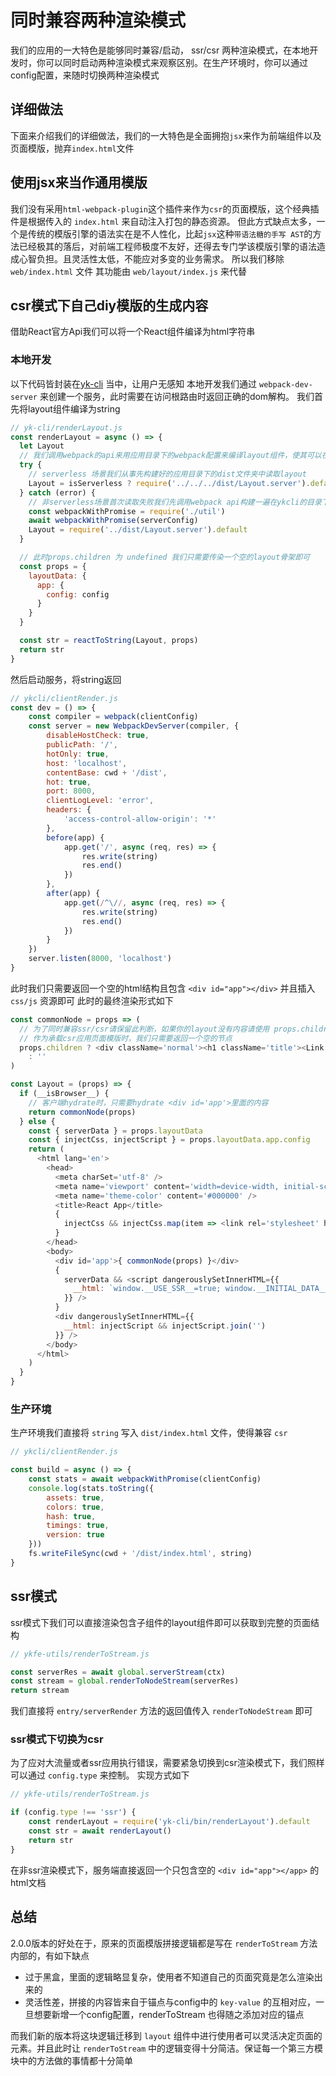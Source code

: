 # 同时兼容两种渲染模式

我们的应用的一大特色是能够同时兼容/启动， ssr/csr 两种渲染模式，在本地开发时，你可以同时启动两种渲染模式来观察区别。在生产环境时，你可以通过config配置，来随时切换两种渲染模式

## 详细做法

下面来介绍我们的详细做法，我们的一大特色是全面拥抱`jsx`来作为前端组件以及页面模版，抛弃`index.html`文件

## 使用jsx来当作通用模版

我们没有采用`html-webpack-plugin`这个插件来作为`csr`的页面模版，这个经典插件是根据传入的 `index.html` 来自动注入打包的静态资源。 但此方式缺点太多，一个是传统的模版引擎的语法实在是不人性化，比起`jsx`这种`带语法糖的手写 AST`的方法已经极其的落后，对前端工程师极度不友好，还得去专门学该模版引擎的语法造成心智负担。且灵活性太低，不能应对多变的业务需求。
所以我们移除 `web/index.html` 文件 其功能由 `web/layout/index.js` 来代替

## csr模式下自己diy模版的生成内容

借助React官方Api我们可以将一个React组件编译为html字符串

### 本地开发

以下代码皆封装在[yk-cli](https://github.com/ykfe/egg-react-ssr/blob/dev/packages/yk-cli/src/renderLayout.ts) 当中，让用户无感知
本地开发我们通过 `webpack-dev-server` 来创建一个服务，此时需要在访问根路由时返回正确的dom解构。
我们首先将layout组件编译为string

``` js
// yk-cli/renderLayout.js
const renderLayout = async () => {
  let Layout
  // 我们调用webpack的api来用应用目录下的webpack配置来编译layout组件，使其可以在Node环境中运行
  try {
    // serverless 场景我们从事先构建好的应用目录下的dist文件夹中读取layout
    Layout = isServerless ? require('../../../dist/Layout.server').default : require('../dist/Layout.server').default
  } catch (error) {
    // 非serverless场景首次读取失败我们先调用webpack api构建一遍在ykcli的目录下再读取
    const webpackWithPromise = require('./util')
    await webpackWithPromise(serverConfig)
    Layout = require('../dist/Layout.server').default
  }

  // 此时props.children 为 undefined 我们只需要传染一个空的layout骨架即可
  const props = {
    layoutData: {
      app: {
        config: config
      }
    }
  }

  const str = reactToString(Layout, props)
  return str
}
```

然后启动服务，将string返回

``` js
// ykcli/clientRender.js
const dev = () => {
    const compiler = webpack(clientConfig)
    const server = new WebpackDevServer(compiler, {
        disableHostCheck: true,
        publicPath: '/',
        hotOnly: true,
        host: 'localhost',
        contentBase: cwd + '/dist',
        hot: true,
        port: 8000,
        clientLogLevel: 'error',
        headers: {
            'access-control-allow-origin': '*'
        },
        before(app) {
            app.get('/', async (req, res) => {
                res.write(string)
                res.end()
            })
        },
        after(app) {
            app.get(/^\//, async (req, res) => {
                res.write(string)
                res.end()
            })
        }
    })
    server.listen(8000, 'localhost')
}
```

此时我们只需要返回一个空的html结构且包含 `<div id="app"></div>` 并且插入 `css/js` 资源即可
此时的最终渲染形式如下

``` js
const commonNode = props => (
  // 为了同时兼容ssr/csr请保留此判断，如果你的layout没有内容请使用 props.children ? <div>{ props.children }</div> : ''
  // 作为承载csr应用页面模版时，我们只需要返回一个空的节点
  props.children ? <div className='normal'><h1 className='title'><Link to='/'>Egg + React + SSR</Link><div className='author'>by ykfe</div></h1>{props.children}</div>
    : ''
)

const Layout = (props) => {
  if (__isBrowser__) {
    // 客户端hydrate时，只需要hydrate <div id='app'>里面的内容
    return commonNode(props)
  } else {
    const { serverData } = props.layoutData
    const { injectCss, injectScript } = props.layoutData.app.config
    return (
      <html lang='en'>
        <head>
          <meta charSet='utf-8' />
          <meta name='viewport' content='width=device-width, initial-scale=1, shrink-to-fit=no' />
          <meta name='theme-color' content='#000000' />
          <title>React App</title>
          {
            injectCss && injectCss.map(item => <link rel='stylesheet' href={item} key={item} />)
          }
        </head>
        <body>
          <div id='app'>{ commonNode(props) }</div>
          {
            serverData && <script dangerouslySetInnerHTML={{
              __html: `window.__USE_SSR__=true; window.__INITIAL_DATA__ =${serialize(serverData)}`
            }} />
          }
          <div dangerouslySetInnerHTML={{
            __html: injectScript && injectScript.join('')
          }} />
        </body>
      </html>
    )
  }
}
```

### 生产环境

生产环境我们直接将 `string` 写入 `dist/index.html` 文件，使得兼容 `csr` 

``` js
// ykcli/clientRender.js

const build = async () => {
    const stats = await webpackWithPromise(clientConfig)
    console.log(stats.toString({
        assets: true,
        colors: true,
        hash: true,
        timings: true,
        version: true
    }))
    fs.writeFileSync(cwd + '/dist/index.html', string)
}
```

## ssr模式

ssr模式下我们可以直接渲染包含子组件的layout组件即可以获取到完整的页面结构

``` js
// ykfe-utils/renderToStream.js

const serverRes = await global.serverStream(ctx)
const stream = global.renderToNodeStream(serverRes)
return stream
```

我们直接将 `entry/serverRender` 方法的返回值传入 `renderToNodeStream` 即可

### ssr模式下切换为csr

为了应对大流量或者ssr应用执行错误，需要紧急切换到csr渲染模式下，我们照样可以通过 `config.type` 来控制。
实现方式如下

``` js
// ykfe-utils/renderToStream.js

if (config.type !== 'ssr') {
    const renderLayout = require('yk-cli/bin/renderLayout').default
    const str = await renderLayout()
    return str
}
```

在非ssr渲染模式下，服务端直接返回一个只包含空的 `<div id="app"></app>` 的html文档

## 总结

2.0.0版本的好处在于，原来的页面模版拼接逻辑都是写在 `renderToStream` 方法内部的，有如下缺点

* 过于黑盒，里面的逻辑略显复杂，使用者不知道自己的页面究竟是怎么渲染出来的
* 灵活性差，拼接的内容皆来自于锚点与config中的 `key-value` 的互相对应，一旦想要新增一个config配置，renderToStream 也得随之添加对应的锚点

而我们新的版本将这块逻辑迁移到 `layout` 组件中进行使用者可以灵活决定页面的元素。并且此时让 `renderToStream` 中的逻辑变得十分简洁。保证每一个第三方模块中的方法做的事情都十分简单
